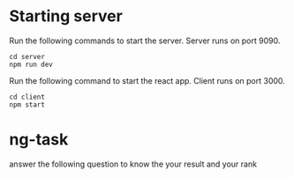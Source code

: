 # Starting server

Run the following commands to start the server. Server runs on port 9090.
```
cd server
npm run dev
```

Run the following command to start the react app. Client runs on port 3000.
```
cd client
npm start
```
# ng-task
answer the following question to know the your result and your rank
